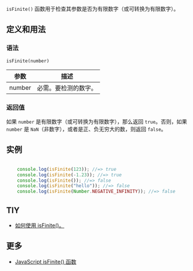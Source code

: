 `isFinite()` 函数用于检查其参数是否为有限数字（或可转换为有限数字）。

## 定义和用法

### 语法

`isFinite(number)`

| 参数 | 描述 |
| --- | --- |
| number | 必需。要检测的数字。 |

### 返回值

如果 `number` 是有限数字（或可转换为有限数字），那么返回 `true`。否则，如果 `number` 是 `NaN`（非数字），或者是正、负无穷大的数，则返回 `false`。

## 实例

```javascript

    console.log(isFinite(123)); //=> true
    console.log(isFinite(-1.23)); //=> true
    console.log(isFinite()); //=> false
    console.log(isFinite("hello")); //=> false
    console.log(isFinite(Number.NEGATIVE_INFINITY)); //=> false

```

## TIY

*   [如何使用 isFinite()。](http://www.w3school.com.cn/tiy/t.asp?f=jseg_isFinite)

## 更多

*   [JavaScript isFinite() 函数](http://www.w3school.com.cn/jsref/jsref_isFinite.asp)
